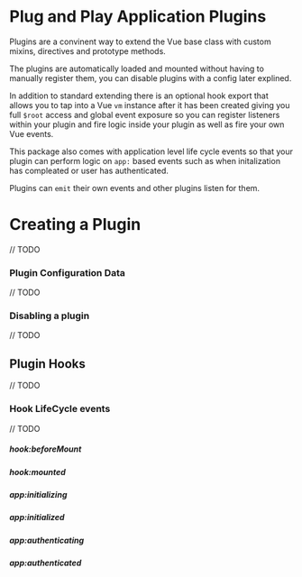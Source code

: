 # Plug and Play Application Plugins

Plugins are a convinent way to extend the Vue base class with custom mixins, directives and prototype methods.

The plugins are automatically loaded and mounted without having to manually register them, you can disable plugins with a config later explined.

In addition to standard extending there is an optional hook export that allows you to tap into a Vue `vm` instance after it has been created giving you full `$root` access and global event exposure so you can register listeners within your plugin and fire logic inside your plugin as well as fire your own Vue events.

This package also comes with application level life cycle events so that your plugin can perform logic on `app:` based events such as when initalization has compleated or user has authenticated.

Plugins can `emit` their own events and other plugins listen for them.

# Creating a Plugin

// TODO

### Plugin Configuration Data

// TODO

### Disabling a plugin

// TODO

## Plugin Hooks

// TODO

### Hook LifeCycle events

// TODO

##### hook:beforeMount

##### hook:mounted

##### app:initializing

##### app:initialized

##### app:authenticating

##### app:authenticated
